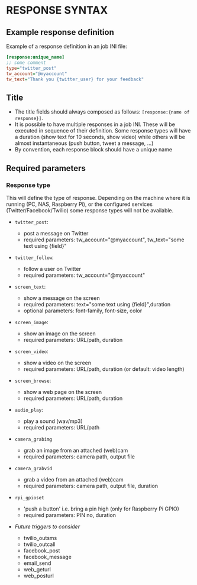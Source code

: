 # RESPONSE SYNTAX

## Example response definition
Example of a response definition in an job INI file:

```INI
[response:unique_name]
;; some comment
type="twitter_post"
tw_account="@myaccount"
tw_text="Thank you {twitter_user} for your feedback"
```

## Title

- The title fields should always composed as follows: `[response:{name of response}]`.
- It is possible to have multiple responses in a job INI. These will be executed in sequence of their definition. Some response types will have a duration (show text for 10 seconds, show video) while others will be almost instantaneous (push button, tweet a message, ...)
- By convention, each response block should have a unique name


## Required parameters

### Response type

This will define the type of response. Depending on the machine where it is running (PC, NAS, Raspberry Pi), or the configured services (Twitter/Facebook/Twilio) some response types will not be available.

- `twitter_post`: 
	- post a message on Twitter
	- required parameters: tw_account="@myaccount", tw_text="some text using {field}"
- `twitter_follow`: 
	- follow a user on Twitter
	- required parameters: tw_account="@myaccount"
- `screen_text`:
	- show a message on the screen
	- required parameters: text="some text using {field}",duration
	- optional parameters: font-family, font-size, color
- `screen_image`:
	- show an image on the screen
	- required parameters: URL/path, duration
- `screen_video`:
	- show a video on the screen
	- required parameters: URL/path, duration (or default: video length)
- `screen_browse`:
	- show a web page on the screen
	- required parameters: URL/path, duration
- `audio_play`:
	- play a sound (wav/mp3)
	- required parameters: URL/path
- `camera_grabimg` 
	- grab an image from an attached (web)cam
	- required parameters: camera path, output file
- `camera_grabvid` 
	- grab a video from an attached (web)cam
	- required parameters: camera path, output file, duration
- `rpi_gpioset` 
	- 'push a button' i.e. bring a pin high (only for Raspberry Pi GPIO)
	- required parameters: PIN no, duration

- *Future triggers to consider*
	- twilio_outsms
	- twilio_outcall
	- facebook_post
	- facebook_message
	- email_send
	- web_geturl
	- web_posturl